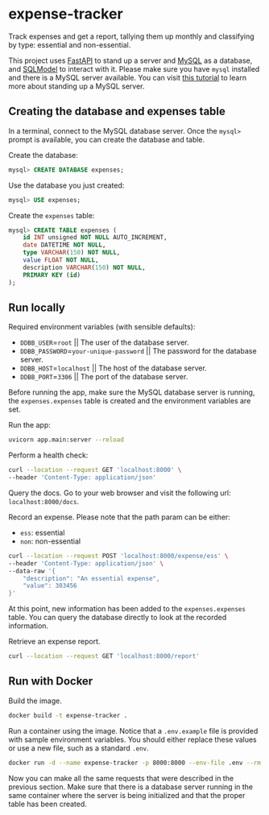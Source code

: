 # expense-tracker

Track expenses and get a report, tallying them up monthly and classifying by
type: essential and non-essential.

This project uses [FastAPI](https://fastapi.tiangolo.com) to stand up a server
and [MySQL](https://dev.mysql.com/doc/refman/8.0/en/) as a database, and
[SQLModel](https://www.google.com/search?client=safari&rls=en&q=sql+tiangolo&ie=UTF-8&oe=UTF-8)
to interact with it. Please make sure you have `mysql` installed and there is a
MySQL server available. You can visit [this
tutorial](https://dev.mysql.com/doc/refman/8.0/en/tutorial.html) to learn more
about standing up a MySQL server.

## Creating the database and expenses table

In a terminal, connect to the MySQL database server. Once the `mysql>` prompt
is available, you can create the database and table.

Create the database:

```sql
mysql> CREATE DATABASE expenses;
```

Use the database you just created:

```sql
mysql> USE expenses;
```

Create the `expenses` table:

```sql
mysql> CREATE TABLE expenses (
    id INT unsigned NOT NULL AUTO_INCREMENT, 
    date DATETIME NOT NULL,
    type VARCHAR(150) NOT NULL,
    value FLOAT NOT NULL,
    description VARCHAR(150) NOT NULL,
    PRIMARY KEY (id)
);
```

## Run locally

Required environment variables (with sensible defaults):

* `DDBB_USER`=`root` || The user of the database server.
* `DDBB_PASSWORD`=`your-unique-password` || The password for the database server.
* `DDBB_HOST`=`localhost` || The host of the database server.
* `DDBB_PORT`=`3306` || The port of the database server.

Before running the app, make sure the MySQL database server is running, the
`expenses.expenses` table is created and the environment variables are set.

Run the app:

```bash
uvicorn app.main:server --reload
```

Perform a health check:

```bash
curl --location --request GET 'localhost:8000' \
--header 'Content-Type: application/json'
```

Query the docs. Go to your web browser and visit the following url:
`localhost:8000/docs`.

Record an expense. Please note that the path param can be either:

* `ess`: essential
* `non`: non-essential

```bash
curl --location --request POST 'localhost:8000/expense/ess' \
--header 'Content-Type: application/json' \
--data-raw '{
    "description": "An essential expense",
    "value": 303456
}'
```

At this point, new information has been added to the `expenses.expenses` table.
You can query the database directly to look at the recorded information.

Retrieve an expense report.

```bash
curl --location --request GET 'localhost:8000/report'
```

## Run with Docker

Build the image.

```bash
docker build -t expense-tracker .
```

Run a container using the image. Notice that a `.env.example` file is provided
with sample environment variables. You should either replace these values or
use a new file, such as a standard `.env`.

```bash
docker run -d --name expense-tracker -p 8000:8000 --env-file .env --rm expense-tracker
```

Now you can make all the same requests that were described in the previous
section. Make sure that there is a database server running in the same
container where the server is being initialized and that the proper table has
been created.
